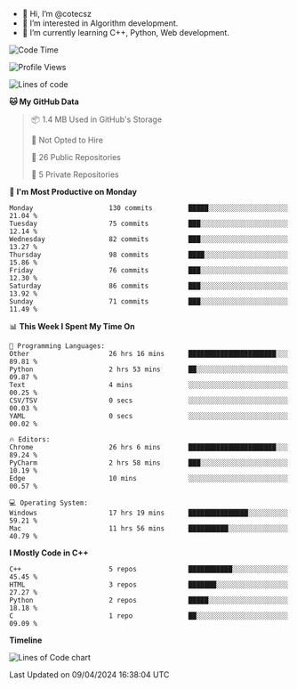 - 👋 Hi, I’m @cotecsz
- 👀 I’m interested in Algorithm development.
- 🌱 I’m currently learning C++, Python, Web development.

<!---
cotecsz/cotecsz is a ✨ special ✨ repository because its `README.md` (this file) appears on your GitHub profile.
You can click the Preview link to take a look at your changes.
--->

<!--START_SECTION:waka-->
![Code Time](http://img.shields.io/badge/Code%20Time-808%20hrs%2039%20mins-blue)

![Profile Views](http://img.shields.io/badge/Profile%20Views-0-blue)

![Lines of code](https://img.shields.io/badge/From%20Hello%20World%20I%27ve%20Written-1.2%20million%20lines%20of%20code-blue)

**🐱 My GitHub Data** 

> 📦 1.4 MB Used in GitHub's Storage 
 > 
> 🚫 Not Opted to Hire
 > 
> 📜 26 Public Repositories 
 > 
> 🔑 5 Private Repositories 
 > 
📅 **I'm Most Productive on Monday** 

```text
Monday                   130 commits         █████░░░░░░░░░░░░░░░░░░░░   21.04 % 
Tuesday                  75 commits          ███░░░░░░░░░░░░░░░░░░░░░░   12.14 % 
Wednesday                82 commits          ███░░░░░░░░░░░░░░░░░░░░░░   13.27 % 
Thursday                 98 commits          ████░░░░░░░░░░░░░░░░░░░░░   15.86 % 
Friday                   76 commits          ███░░░░░░░░░░░░░░░░░░░░░░   12.30 % 
Saturday                 86 commits          ███░░░░░░░░░░░░░░░░░░░░░░   13.92 % 
Sunday                   71 commits          ███░░░░░░░░░░░░░░░░░░░░░░   11.49 % 
```


📊 **This Week I Spent My Time On** 

```text
💬 Programming Languages: 
Other                    26 hrs 16 mins      ██████████████████████░░░   89.81 % 
Python                   2 hrs 53 mins       ██░░░░░░░░░░░░░░░░░░░░░░░   09.87 % 
Text                     4 mins              ░░░░░░░░░░░░░░░░░░░░░░░░░   00.25 % 
CSV/TSV                  0 secs              ░░░░░░░░░░░░░░░░░░░░░░░░░   00.03 % 
YAML                     0 secs              ░░░░░░░░░░░░░░░░░░░░░░░░░   00.02 % 

🔥 Editors: 
Chrome                   26 hrs 6 mins       ██████████████████████░░░   89.24 % 
PyCharm                  2 hrs 58 mins       ███░░░░░░░░░░░░░░░░░░░░░░   10.19 % 
Edge                     10 mins             ░░░░░░░░░░░░░░░░░░░░░░░░░   00.57 % 

💻 Operating System: 
Windows                  17 hrs 19 mins      ███████████████░░░░░░░░░░   59.21 % 
Mac                      11 hrs 56 mins      ██████████░░░░░░░░░░░░░░░   40.79 % 
```

**I Mostly Code in C++** 

```text
C++                      5 repos             ███████████░░░░░░░░░░░░░░   45.45 % 
HTML                     3 repos             ███████░░░░░░░░░░░░░░░░░░   27.27 % 
Python                   2 repos             █████░░░░░░░░░░░░░░░░░░░░   18.18 % 
C                        1 repo              ██░░░░░░░░░░░░░░░░░░░░░░░   09.09 % 
```



**Timeline**

![Lines of Code chart](https://raw.githubusercontent.com/cotecsz/cotecsz/master/assets/bar_graph.png)


 Last Updated on 09/04/2024 16:38:04 UTC
<!--END_SECTION:waka-->
